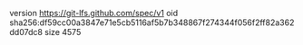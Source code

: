 version https://git-lfs.github.com/spec/v1
oid sha256:df59cc00a3847e71e5cb5116af5b7b348867f274344f056f2ff82a362dd07dc8
size 4575

